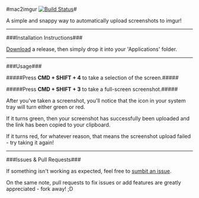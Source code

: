 #mac2imgur [![Build Status](https://travis-ci.org/rauix/mac2imgur.png?branch=master)](https://travis-ci.org/rauix/mac2imgur)#

A simple and snappy way to automatically upload screenshots to imgur!

---

###Installation Instructions###

[Download](https://github.com/rauix/mac2imgur/releases) a release, then simply drop it into your 'Applications' folder.

---

###Usage###

#####Press **CMD + SHIFT + 4** to take a selection of the screen.#####

#####Press **CMD + SHIFT + 3** to take a full-screen screenshot.#####

After you've taken a screenshot, you'll notice that the icon in your system tray will turn either green or red.

If it turns green, then your screenshot has successfully been uploaded and the link has been copied to your clipboard.

If it turns red, for whatever reason, that means the screenshot upload failed - try taking it again!

---

###Issues & Pull Requests###

If something isn't working as expected, feel free to [sumbit an issue](https://github.com/rauix/mac2imgur/issues).

On the same note, pull requests to fix issues or add features are greatly appreciated - fork away! ;D
